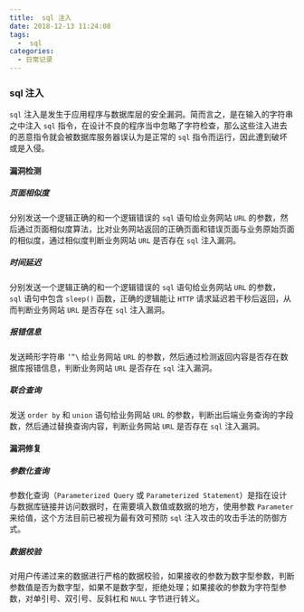 ```yaml
---
title:  sql 注入
date: 2018-12-13 11:24:08
tags:
  -  sql
categories:
  - 日常记录
---
```


###  sql  注入

 `sql`  注入是发生于应用程序与数据库层的安全漏洞。简而言之，是在输入的字符串之中注入 `sql` 指令，在设计不良的程序当中忽略了字符检查，那么这些注入进去的恶意指令就会被数据库服务器误认为是正常的 `sql` 指令而运行，因此遭到破坏或是入侵。

#### 漏洞检测

##### 页面相似度

分别发送一个逻辑正确的和一个逻辑错误的 `sql` 语句给业务网站 `URL` 的参数，然后通过页面相似度算法，比对业务网站返回的正确页面和错误页面与业务原始页面的相似度，通过相似度判断业务网站 `URL` 是否存在 `sql` 注入漏洞。

<!-- more -->

##### 时间延迟

分别发送一个逻辑正确的和一个逻辑错误的 `sql` 语句给业务网站 `URL` 的参数， `sql` 语句中包含 `sleep()` 函数，正确的逻辑能让 `HTTP` 请求延迟若干秒后返回，从而判断业务网站 `URL` 是否存在 `sql` 注入漏洞。

##### 报错信息

发送畸形字符串 `’”\` 给业务网站 `URL` 的参数，然后通过检测返回内容是否存在数据库报错信息，判断业务网站 `URL` 是否存在 `sql` 注入漏洞。

##### 联合查询

发送 `order by` 和 `union` 语句给业务网站 `URL` 的参数，判断出后端业务查询的字段数，然后通过替换查询内容，判断业务网站 `URL` 是否存在 `sql` 注入漏洞。

#### 漏洞修复

##### 参数化查询

参数化查询（`Parameterized Query` 或 `Parameterized Statement`）是指在设计与数据库链接并访问数据时，在需要填入数值或数据的地方，使用参数 `Parameter` 来给值，这个方法目前已被视为最有效可预防 `sql` 注入攻击的攻击手法的防御方式。

##### 数据校验

对用户传递过来的数据进行严格的数据校验，如果接收的参数为数字型参数，判断参数值是否为数字型，如果不是数字型，拒绝处理；如果接收的参数为字符型参数，对单引号、双引号、反斜杠和 `NULL` 字节进行转义。
